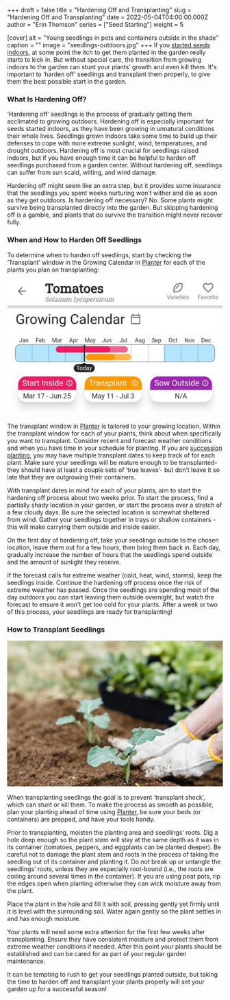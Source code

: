 +++
draft = false
title = "Hardening Off and Transplanting"
slug = "Hardening Off and Transplanting"
date = 2022-05-04T04:00:00.000Z
author = "Erin Thomson"
series = ["Seed Starting"]
weight = 5

[cover]
alt = "Young seedlings in pots and containers outside in the shade"
caption = ""
image = "seedlings-outdoors.jpg"
+++
If you [started seeds indoors](https://blog.planter.garden/posts/all-about-starting-seeds-indoors/), at some point the itch to get them planted in the garden really starts to kick in. But without special care, the transition from growing indoors to the garden can stunt your plants’ growth and even kill them. It's important to ‘harden off’ seedlings and transplant them properly, to give them the best possible start in the garden.

### What Is Hardening Off?

‘Hardening off’ seedlings is the process of gradually getting them acclimated to growing outdoors. Hardening off is especially important for seeds started indoors, as they have been growing in unnatural conditions their whole lives. Seedlings grown indoors take some time to build up their defenses to cope with more extreme sunlight, wind, temperatures, and drought outdoors. Hardening off is most crucial for seedlings raised indoors, but if you have enough time it can be helpful to harden off seedlings purchased from a garden center. Without hardening off, seedlings can suffer from sun scald, wilting, and wind damage.

Hardening off might seem like an extra step, but it provides some insurance that the seedlings you spent weeks nurturing won’t wither and die as soon as they get outdoors. Is hardening off necessary? No. Some plants might survive being transplanted directly into the garden. But skipping hardening off is a gamble, and plants that do survive the transition might never recover fully.

### When and How to Harden Off Seedlings

To determine when to harden off seedlings, start by checking the ‘Transplant’ window in the Growing Calendar in [Planter](https://planter.garden/) for each of the plants you plan on transplanting:

![A screenshot of the Growing Calendar for tomatoes in Planter](tomatoes-growing-calendar.jpg)

The transplant window in [Planter](https://planter.garden/) is tailored to your growing location. Within the transplant window for each of your plants, think about when specifically you want to transplant. Consider recent and forecast weather conditions and when you have time in your schedule for planting. If you are [succession planting](https://blog.planter.garden/posts/succession-planting-for-nonstop-harvests/), you may have multiple transplant dates to keep track of for each plant. Make sure your seedlings will be mature enough to be transplanted- they should have at least a couple sets of ‘true leaves’- but don’t leave it so late that they are outgrowing their containers.

With transplant dates in mind for each of your plants, aim to start the hardening off process about two weeks prior. To start the process, find a partially shady location in your garden, or start the process over a stretch of a few cloudy days. Be sure the selected location is somewhat sheltered from wind. Gather your seedlings together in trays or shallow containers - this will make carrying them outside and inside easier.

On the first day of hardening off, take your seedlings outside to the chosen location, leave them out for a few hours, then bring them back in. Each day, gradually increase the number of hours that the seedlings spend outside and the amount of sunlight they receive.

If the forecast calls for extreme weather (cold, heat, wind, storms), keep the seedlings inside. Continue the hardening off process once the risk of extreme weather has passed. Once the seedlings are spending most of the day outdoors you can start leaving them outside overnight, but watch the forecast to ensure it won’t get too cold for your plants. After a week or two of this process, your seedlings are ready for transplanting!

### How to Transplant Seedlings

![A gardener's gloved hands transplanting broccoli seedlings into the soil](planting-seedlings.jpg)

When transplanting seedlings the goal is to prevent ‘transplant shock’, which can stunt or kill them. To make the process as smooth as possible, plan your planting ahead of time using [Planter](https://planter.garden/), be sure your beds (or containers) are prepped, and have your tools handy.

Prior to transplanting, moisten the planting area and seedlings’ roots. Dig a hole deep enough so the plant stem will stay at the same depth as it was in its container (tomatoes, peppers, and eggplants can be planted deeper). Be careful not to damage the plant stem and roots in the process of taking the seedling out of its container and planting it. Do not break up or untangle the seedlings’ roots, unless they are especially root-bound (i.e., the roots are coiling around several times in the container). If you are using peat pots, rip the edges open when planting otherwise they can wick moisture away from the plant.

Place the plant in the hole and fill it with soil, pressing gently yet firmly until it is level with the surrounding soil. Water again gently so the plant settles in and has enough moisture.

Your plants will need some extra attention for the first few weeks after transplanting. Ensure they have consistent moisture and protect them from extreme weather conditions if needed. After this point your plants should be established and can be cared for as part of your regular garden maintenance.

It can be tempting to rush to get your seedlings planted outside, but taking the time to harden off and transplant your plants properly will set your garden up for a successful season!